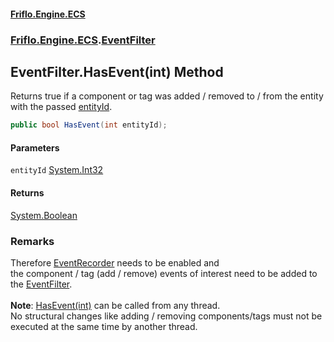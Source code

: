 #### [Friflo.Engine.ECS](index.md 'index')
### [Friflo.Engine.ECS](Friflo.Engine.ECS.md 'Friflo.Engine.ECS').[EventFilter](EventFilter.md 'Friflo.Engine.ECS.EventFilter')

## EventFilter.HasEvent(int) Method

Returns true if a component or tag was added / removed to / from the entity with the passed [entityId](EventFilter.HasEvent(int).md#Friflo.Engine.ECS.EventFilter.HasEvent(int).entityId 'Friflo.Engine.ECS.EventFilter.HasEvent(int).entityId').

```csharp
public bool HasEvent(int entityId);
```
#### Parameters

<a name='Friflo.Engine.ECS.EventFilter.HasEvent(int).entityId'></a>

`entityId` [System.Int32](https://docs.microsoft.com/en-us/dotnet/api/System.Int32 'System.Int32')

#### Returns
[System.Boolean](https://docs.microsoft.com/en-us/dotnet/api/System.Boolean 'System.Boolean')

### Remarks
Therefore [EventRecorder](EntityStore.EventRecorder.md 'Friflo.Engine.ECS.EntityStore.EventRecorder') needs to be enabled and<br/> 
the component / tag (add / remove) events of interest need to be added to the [EventFilter](EventFilter.md 'Friflo.Engine.ECS.EventFilter').<br/><br/><b>Note</b>: [HasEvent(int)](EventFilter.HasEvent(int).md 'Friflo.Engine.ECS.EventFilter.HasEvent(int)') can be called from any thread.<br/>
No structural changes like adding / removing components/tags must not be executed at the same time by another thread.